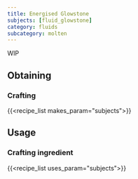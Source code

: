 ```yaml
---
title: Energised Glowstone
subjects: [fluid_glowstone]
category: fluids
subcategory: molten
---
```


WIP

Obtaining
---------

### Crafting
{{<recipe_list makes_param="subjects">}}

Usage
-----

### Crafting ingredient
{{<recipe_list uses_param="subjects">}}